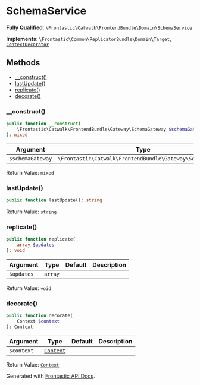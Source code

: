 #  SchemaService

**Fully Qualified**: [`\Frontastic\Catwalk\FrontendBundle\Domain\SchemaService`](../../../../src/php/FrontendBundle/Domain/SchemaService.php)

**Implements**: `\Frontastic\Common\ReplicatorBundle\Domain\Target`, [`ContextDecorator`](../../ApiCoreBundle/Domain/ContextDecorator.md)

## Methods

* [__construct()](#__construct)
* [lastUpdate()](#lastupdate)
* [replicate()](#replicate)
* [decorate()](#decorate)

### __construct()

```php
public function __construct(
    \Frontastic\Catwalk\FrontendBundle\Gateway\SchemaGateway $schemaGateway
): mixed
```

Argument|Type|Default|Description
--------|----|-------|-----------
`$schemaGateway`|`\Frontastic\Catwalk\FrontendBundle\Gateway\SchemaGateway`||

Return Value: `mixed`

### lastUpdate()

```php
public function lastUpdate(): string
```

Return Value: `string`

### replicate()

```php
public function replicate(
    array $updates
): void
```

Argument|Type|Default|Description
--------|----|-------|-----------
`$updates`|`array`||

Return Value: `void`

### decorate()

```php
public function decorate(
    Context $context
): Context
```

Argument|Type|Default|Description
--------|----|-------|-----------
`$context`|[`Context`](../../ApiCoreBundle/Domain/Context.md)||

Return Value: [`Context`](../../ApiCoreBundle/Domain/Context.md)

Generated with [Frontastic API Docs](https://github.com/FrontasticGmbH/apidocs).
